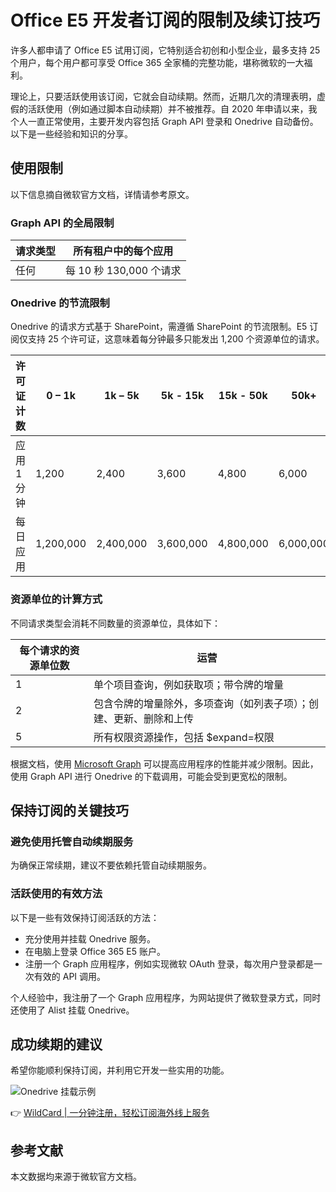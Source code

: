 # Office E5 开发者订阅的限制及续订技巧

许多人都申请了 Office E5 试用订阅，它特别适合初创和小型企业，最多支持 25 个用户，每个用户都可享受 Office 365 全家桶的完整功能，堪称微软的一大福利。

理论上，只要活跃使用该订阅，它就会自动续期。然而，近期几次的清理表明，虚假的活跃使用（例如通过脚本自动续期）并不被推荐。自 2020 年申请以来，我个人一直正常使用，主要开发内容包括 Graph API 登录和 Onedrive 自动备份。以下是一些经验和知识的分享。

## 使用限制

以下信息摘自微软官方文档，详情请参考原文。

### Graph API 的全局限制

| 请求类型 | 所有租户中的每个应用 |
|---|---|
| 任何 | 每 10 秒 130,000 个请求 |

### Onedrive 的节流限制

Onedrive 的请求方式基于 SharePoint，需遵循 SharePoint 的节流限制。E5 订阅仅支持 25 个许可证，这意味着每分钟最多只能发出 1,200 个资源单位的请求。

| 许可证计数 | 0 – 1k | 1k – 5k | 5k - 15k | 15k - 50k | 50k+ |
|---|---|---|---|---|---|
| 应用 1 分钟 | 1,200 | 2,400 | 3,600 | 4,800 | 6,000 |
| 每日应用 | 1,200,000 | 2,400,000 | 3,600,000 | 4,800,000 | 6,000,000 |

### 资源单位的计算方式

不同请求类型会消耗不同数量的资源单位，具体如下：

| 每个请求的资源单位数 | 运营 |
|---|---|
| 1 | 单个项目查询，例如获取项；带令牌的增量 |
| 2 | 包含令牌的增量除外，多项查询（如列表子项）；创建、更新、删除和上传 |
| 5 | 所有权限资源操作，包括 $expand=权限 |

根据文档，使用 [Microsoft Graph](https://bbtdd.com/WildCard) 可以提高应用程序的性能并减少限制。因此，使用 Graph API 进行 Onedrive 的下载调用，可能会受到更宽松的限制。

## 保持订阅的关键技巧

### 避免使用托管自动续期服务

为确保正常续期，建议不要依赖托管自动续期服务。

### 活跃使用的有效方法

以下是一些有效保持订阅活跃的方法：

- 充分使用并挂载 Onedrive 服务。
- 在电脑上登录 Office 365 E5 账户。
- 注册一个 Graph 应用程序，例如实现微软 OAuth 登录，每次用户登录都是一次有效的 API 调用。

个人经验中，我注册了一个 Graph 应用程序，为网站提供了微软登录方式，同时还使用了 Alist 挂载 Onedrive。

## 成功续期的建议

希望你能顺利保持订阅，并利用它开发一些实用的功能。

![Onedrive 挂载示例](https://bbtdd.com/img/21950441.webp)

👉 [WildCard | 一分钟注册，轻松订阅海外线上服务](https://bbtdd.com/WildCard)

## 参考文献

本文数据均来源于微软官方文档。